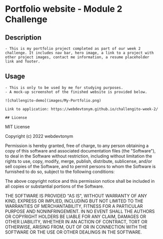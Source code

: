 # Portfolio website - Module 2 Challenge

## Description

    - This is my portfolio project completed as part of our week 2 challenge. It includes nav bar, hero image, a link to a project with other project images, contact me information, a resume placeholder link and footer.

## Usage

    - This is only to be used by me for studying purposes.
    - A mock-up screenshot of the finished website is provided below.

    ![challengito-demo](images/My-Portfolio.png)

    Link to application: https://webdevtonym.github.io/challengito-week-2/

    ## License

MIT License

Copyright (c) 2022 webdevtonym

Permission is hereby granted, free of charge, to any person obtaining a copy
of this software and associated documentation files (the "Software"), to deal
in the Software without restriction, including without limitation the rights
to use, copy, modify, merge, publish, distribute, sublicense, and/or sell
copies of the Software, and to permit persons to whom the Software is
furnished to do so, subject to the following conditions:

The above copyright notice and this permission notice shall be included in all
copies or substantial portions of the Software.

THE SOFTWARE IS PROVIDED "AS IS", WITHOUT WARRANTY OF ANY KIND, EXPRESS OR
IMPLIED, INCLUDING BUT NOT LIMITED TO THE WARRANTIES OF MERCHANTABILITY,
FITNESS FOR A PARTICULAR PURPOSE AND NONINFRINGEMENT. IN NO EVENT SHALL THE
AUTHORS OR COPYRIGHT HOLDERS BE LIABLE FOR ANY CLAIM, DAMAGES OR OTHER
LIABILITY, WHETHER IN AN ACTION OF CONTRACT, TORT OR OTHERWISE, ARISING FROM,
OUT OF OR IN CONNECTION WITH THE SOFTWARE OR THE USE OR OTHER DEALINGS IN THE
SOFTWARE.
